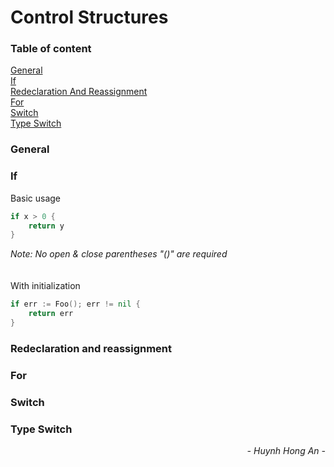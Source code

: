 # Control Structures

### Table of content

[General](#general)\
[If](#if)\
[Redeclaration And Reassignment](#redeclaration-and-reassignment)\
[For](#for)\
[Switch](#switch)\
[Type Switch](#type-switch)

### General

### If
Basic usage
```go
if x > 0 {
    return y
}
```
_Note: No open & close parentheses "()" are required_
\
\
\
With initialization
```go
if err := Foo(); err != nil {
    return err
}
```





### Redeclaration and reassignment

### For

### Switch 

### Type Switch


*<p style="text-align: end;">- Huynh Hong An -</p>*